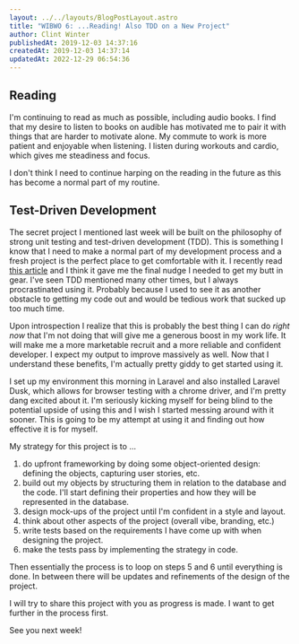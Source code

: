 ```yaml
---
layout: ../../layouts/BlogPostLayout.astro
title: "WIBWO 6: ...Reading! Also TDD on a New Project"
author: Clint Winter
publishedAt: 2019-12-03 14:37:16
createdAt: 2019-12-03 14:37:14
updatedAt: 2022-12-29 06:54:36
---
```


## Reading

I'm continuing to read as much as possible, including audio books. I find that my desire to listen to books on audible has motivated me to pair it with things that are harder to motivate alone. My commute to work is more patient and enjoyable when listening. I listen during workouts and cardio, which gives me steadiness and focus. 

I don't think I need to continue harping on the reading in the future as this has become a normal part of my routine.

## Test-Driven Development

The secret project I mentioned last week will be built on the philosophy of strong unit testing and test-driven development (TDD). This is something I know that I need to make a normal part of my development process and a fresh project is the perfect place to get comfortable with it. I recently read [this article](https://daedtech.com/5-things-ive-learned-in-20-years-of-programming/) and I think it gave me the final nudge I needed to get my butt in gear. I've seen TDD mentioned many other times, but I always procrastinated using it. Probably because I used to see it as another obstacle to getting my code out and would be tedious work that sucked up too much time.

Upon introspection I realize that this is probably the best thing I can do *right now* that I'm not doing that will give me a generous boost in my work life. It will make me a more marketable recruit and a more reliable and confident developer. I expect my output to improve massively as well. Now that I understand these benefits, I'm actually pretty giddy to get started using it.

I set up my environment this morning in Laravel and also installed Laravel Dusk, which allows for browser testing with a chrome driver, and I'm pretty dang excited about it. I'm seriously kicking myself for being blind to the potential upside of using this and I wish I started messing around with it sooner. This is going to be my attempt at using it and finding out how effective it is for myself.

My strategy for this project is to ...

1. do upfront frameworking by doing some object-oriented design: defining the objects, capturing user stories, etc.
2. build out my objects by structuring them in relation to the database and the code. I'll start defining their properties and how they will be represented in the database.
3. design mock-ups of the project until I'm confident in a style and layout.
4. think about other aspects of the project (overall vibe, branding, etc.)
5. write tests based on the requirements I have come up with when designing the project.
6. make the tests pass by implementing the strategy in code.

Then essentially the process is to loop on steps 5 and 6 until everything is done. In between there will be updates and refinements of the design of the project.

I will try to share this project with you as progress is made. I want to get further in the process first.

See you next week!
